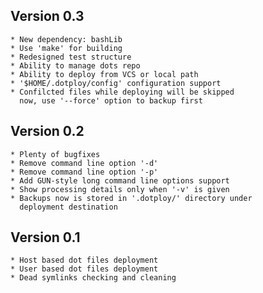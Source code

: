 Version 0.3
-----------

    * New dependency: bashLib
    * Use 'make' for building
    * Redesigned test structure
    * Ability to manage dots repo
    * Ability to deploy from VCS or local path
    * '$HOME/.dotploy/config' configuration support
    * Confilcted files while deploying will be skipped
      now, use '--force' option to backup first

Version 0.2
-----------

    * Plenty of bugfixes
    * Remove command line option '-d'
    * Remove command line option '-p'
    * Add GUN-style long command line options support
    * Show processing details only when '-v' is given
    * Backups now is stored in '.dotploy/' directory under
      deployment destination

Version 0.1
-----------

    * Host based dot files deployment
    * User based dot files deployment
    * Dead symlinks checking and cleaning

